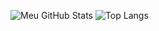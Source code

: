![Meu GitHub Stats](https://github-readme-stats.vercel.app/api?username=eolouiszz&show_icons=true&theme=dark)
![Top Langs](https://github-readme-stats.vercel.app/api/top-langs/?username=eolouiszz&layout=compact&theme=dark)
